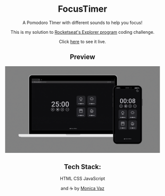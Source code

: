 <div align="center">

# FocusTimer

A Pomodoro TImer with different sounds to help you focus! <br>

This is my solution to <a href="https://github.com/M0nicaVaz/explorer"> Rocketseat's Explorer program</a> coding challenge.

Click [here](https://m0nicavaz.github.io/FocusTimer) to see it live.

## Preview

<img src="https://github.com/M0nicaVaz/FocusTimer/blob/master/assets/images/preview.gif?raw=true" width="680px" >

## Tech Stack:

HTML
CSS
JavaScript

and ☕ by <a href="https://www.linkedin.com/in/monica-vaz/"> Monica Vaz </a>

</div>
